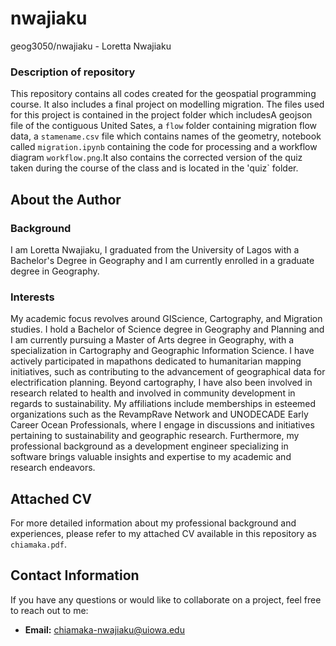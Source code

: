 # nwajiaku
geog3050/nwajiaku - Loretta Nwajiaku
### Description of repository

This repository contains all codes created for the geospatial programming course. It also includes a final project on modelling migration. The files used for this project is contained in the project folder which includesA geojson file of the contiguous United Sates, a `flow` folder containing migration flow data, a `stamename.csv` file which contains names of the geometry, notebook called `migration.ipynb` containing the code for processing and a workflow diagram `workflow.png`.It also contains the corrected version of the quiz taken during the course of the class and is located in the 'quiz` folder. 

## About the Author

### Background

I am Loretta Nwajiaku, I graduated from the University of Lagos with a Bachelor's Degree in Geography and I am currently enrolled in a graduate degree in Geography. 

### Interests

My academic focus revolves around GIScience, Cartography, and Migration studies. I hold a Bachelor of Science degree in Geography and Planning and I am currently pursuing a Master of Arts degree in Geography, with a specialization in Cartography and Geographic Information Science.
 I have actively participated in mapathons dedicated to humanitarian mapping initiatives, such as contributing to the advancement of geographical data for electrification planning. Beyond cartography, I have also been involved in research related to health and involved in community development in regards to sustainability.
      My affiliations include memberships in esteemed organizations such as the RevampRave Network and UNODECADE Early Career Ocean Professionals, where I engage in discussions and initiatives pertaining to sustainability and geographic research.
     Furthermore, my professional background as a development engineer specializing in software brings valuable insights and expertise to my academic and research endeavors. 

## Attached CV

For more detailed information about my professional background and experiences, please refer to my attached CV available in this repository as `chiamaka.pdf`.

## Contact Information

If you have any questions or would like to collaborate on a project, feel free to reach out to me:

- **Email:** chiamaka-nwajiaku@uiowa.edu



